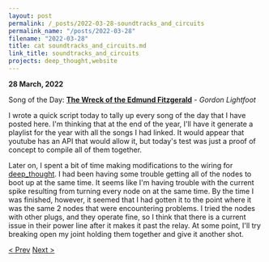 ```yaml
---
layout: post
permalink: /_posts/2022-03-28-soundtracks_and_circuits
permalink_name: "/posts/2022-03-28"
filename: "2022-03-28"
title: cat soundtracks_and_circuits.md
link_title: soundtracks_and_circuits
projects: deep_thought,website
---
```

**28 March, 2022**

Song of the Day: [**The Wreck of the Edmund Fitzgerald**](https://youtu.be/9vST6hVRj2A) - *Gordon Lightfoot*

I wrote a quick script today to tally up every song of the day that I have posted here. I'm thinking that at the end of the year, I'll have it generate a playlist for the year with all the songs I had linked. It would appear that youtube has an API that would allow it, but today's test was just a proof of concept to compile all of them together.

Later on, I spent a bit of time making modifications to the wiring for [deep_thought](/projects/deep_thought). I had been having some trouble getting all of the nodes to boot up at the same time. It seems like I'm having trouble with the current spike resulting from turning every node on at the same time. By the time I was finished, however, it seemed that I had gotten it to the point where it was the same 2 nodes that were encountering problems. I tried the nodes with other plugs, and they operate fine, so I think that there is a current issue in their power line after it makes it past the relay. At some point, I'll try breaking open my joint holding them together and give it another shot.

[< Prev](/_posts/2022-03-27-numbers_from_data)    [Next >](/_posts/2022-03-29-digging_into_the_code)
